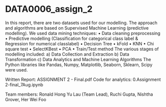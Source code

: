 # DATA0006_assign_2
In this report, there are two datasets used for our modelling. The approach and algorithms are based on
Supervised Machine Learning (predictive modelling).
We used data mining techniques:
• Data cleaning preprocessing
• Predictive modelling (Classification for categorical class label & Regression for numerical classlabel)
• Decision Tree
• kFold
• KNN
• Chi square test
• SelectKBest
• PCA
• Train/Test method
The various stages of modelling included:
a) Data Collection and Extraction
b) Data Transformation
c) Data Analytics and Machine Learning Algorithms
The Python libraries like Pandas, Numpy, Matplotlib, Seaborn, Sklearn, Scipy were used.

Written Report: ASSIGNMENT 2 - Final.pdf
Code for analytics: 0.Assignment 2-final_7Aug.ipynb

Team members: Ronald Hong Yu Lau (Team Lead), Ruchi Gupta, Nishtha Grover, Her Wei Foo
